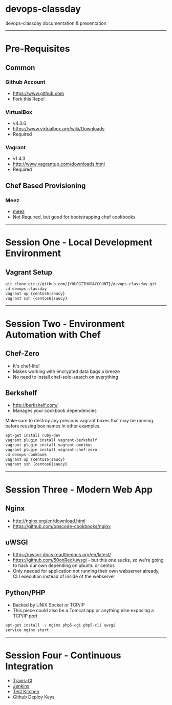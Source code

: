 devops-classday
===============

devops-classday documentation &amp; presentation

----------------------------------------------

# Pre-Requisites

## Common

### Github Account
* https://www.github.com
* Fork this Repo!

### VirtualBox
* v4.3.6
* https://www.virtualbox.org/wiki/Downloads
* Required

### Vagrant
* v1.4.3
* http://www.vagrantup.com/downloads.html
* Required

## Chef Based Provisioning
### Meez
* [meez](https://github.com/paulczar/meez)
* Not Required, but good for bootstrapping chef cookbooks

----------------------------------------------

# Session One - Local Development Environment
## Vagrant Setup
```bash
git clone git://github.com/{YOURGITHUBACCOUNT}/devops-classday.git
cd devops-classday
vagrant up {centos6|saucy}
vagrant ssh {centos6|saucy}
```

----------------------------------------------

# Session Two - Environment Automation with Chef
## Chef-Zero
* It's chef-lite!
* Makes working with encrypted data bags a breeze
* No need to install chef-solo-search on everything

## Berkshelf
* http://berkshelf.com/
* Manages your cookbook dependencies

Make sure to destroy any previous vagrant boxes that may be running before reusing box names in other examples.

```bash
apt-get install ruby-dev
vagrant plugin install vagrant-berkshelf
vagrant plugin install vagrant-omnibus
vagrant plugin install vagrant-chef-zero
cd devops-cookbook
vagrant up {centos6|saucy}
vagrant ssh {centos6|saucy}
```

----------------------------------------------

# Session Three - Modern Web App
## Nginx
* http://nginx.org/en/download.html
* https://github.com/opscode-cookbooks/nginx

## uWSGI
* https://uwsgi-docs.readthedocs.org/en/latest/
* https://github.com/50onRed/uwsgi - but this one sucks, so we're going to hack our own depending on ubuntu or centos
* Only needed for application not running their own webserver already, CLI execution instead of inside of the webserver

## Python/PHP
* Backed by UNIX Socket or TCP/IP
* This piece could also be a Tomcat app or anything else exposing a TCP/IP port

```bash
apt-get install -y nginx php5-cgi php5-cli uwsgi
service nginx start
```

----------------------------------------------

# Session Four - Continuous Integration
* [Travis-CI](https://travis-ci.org/)
* [Jenkins](http://jenkins-ci.org/)
* [Test Kitchen](http://kitchen.ci/)
* Github Deploy Keys
